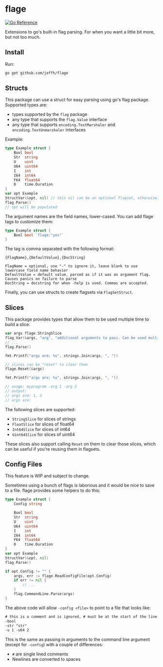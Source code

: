 flage
======

[![Go Reference](https://pkg.go.dev/badge/github.com/jeffh/flage.svg)](https://pkg.go.dev/github.com/jeffh/flage)

Extensions to go's built-in flag parsing. For when you want a little bit more, but not too much.

Install
-------

Run:

```bash
go get github.com/jeffh/flage
```

Structs
-------

This package can use a struct for easy parsing using go's flag package. Supported types are:

 - types supported by the `flag` package
 - any type that supports the `flag.Value` interface
 - any type that supports `encoding.TextMarshaler` and `encoding.TextUnmarshaler` interfaces

Example:

```go
type Example struct {
    Bool bool
    Str  string
    U    uint
    U64  uint64
    I    int
    I64  int64
    F64  float64
    D    time.Duration
}
var opt Example
StructVar(&opt, nil) // this nil can be an optional flagset, otherwise, assumes flag.CommandLine
flag.Parse()
// opt will be populated
```

The argument names are the field names, lower-cased. You can add flage tags to customize them:

```go
type Example struct {
    Bool bool `flage:"yes"`
}
```

The tag is comma separated with the following format:

```
{FlagName},{DefaultValue},{DocString}

FlagName = optional, use "-" to ignore it, leave blank to use lowercase field name behavior
DefaultValue = default value, parsed as if it was an argument flag. Causes panics on failure to parse
DocString = docstring for when -help is used. Commas are accepted.
```

Finally, you can use structs to create flagsets via `FlagSetStruct`.


Slices
------

This package provides types that allow them to be used multiple time to build a slice:

```go
var args flage.StringSlice
flag.Var(&args, "arg", "additional arguments to pass. Can be used multiple times")
// ...
flag.Parse()

fmt.Printf("args are: %s", strings.Join(args, ", "))

// slices can be "reset" to clear them
flage.Reset(&args)

fmt.Printf("args are: %s", strings.Join(args, ", "))

// usage: myprogram -arg 1 -arg 2
// output:
// args are: 1, 2
// args are:
```

The following slices are supported:

 - `StringSlice` for slices of strings
 - `FloatSlice` for slices of float64
 - `Int64Slice` for slices of int64
 - `Uint64Slice` for slices of uint64

These slices also support calling `Reset` on them to clear those slices, which can be useful
if you're reusing them in flagsets.

Config Files
------------

This feature is WIP and subject to change.

Sometimes using a bunch of flags is laborious and it would be nice to save to a
file. flage provides some helpers to do this:

```go
type Example struct {
    Config string

    Bool bool
    Str  string
    U    uint
    U64  uint64
    I    int
    I64  int64
    F64  float64
    D    time.Duration
}
var opt Example
StructVar(&opt, nil)
flag.Parse()

if opt.Config != "" {
    args, err := flage.ReadConfigFile(opt.Config)
    if err != nil {
        // ...
    }
    flag.CommandLine.Parse(args)
}
```

The above code will allow `-config <file>` to point to a file that looks like:

```txt
# this is a comment and is ignored, # must be at the start of the line (ignoring only whitespace)
-bool
-str "str"
-u 1 -u64 2
```

This is the same as passing in arguments to the command line argument (except
for `-config`) with a couple of differences:

 - `#` are single lined comments
 - Newlines are converted to spaces
